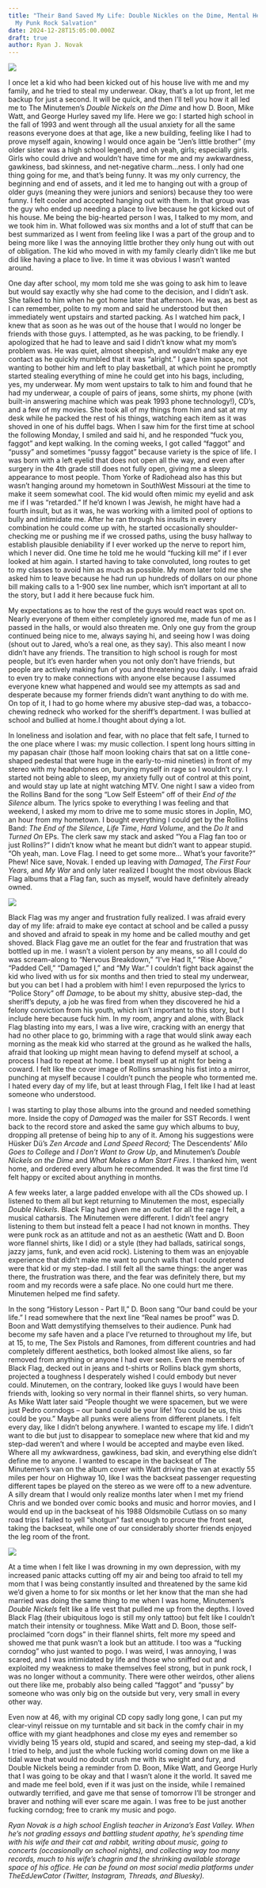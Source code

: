 ```yaml
---
title: "Their Band Saved My Life: Double Nickles on the Dime, Mental Health, and
  My Punk Rock Salvation"
date: 2024-12-28T15:05:00.000Z
draft: true
author: Ryan J. Novak
---
```

![](/images/upload/img_5918-1-.jpeg)

I once let a kid who had been kicked out of his house live with me and my family, and he tried to steal my underwear. Okay, that’s a lot up front, let me backup for just a second. It will be quick, and then I’ll tell you how it all led me to The Minutemen’s *Double Nickels on the Dime* and how D. Boon, Mike Watt, and George Hurley saved my life. Here we go: I started high school in the fall of 1993 and went through all the usual anxiety for all the same reasons everyone does at that age, like a new building, feeling like I had to prove myself again, knowing I would once again be “Jen’s little brother” (my older sister was a high school legend), and oh yeah, girls; especially girls. Girls who could drive and wouldn’t have time for me and my awkwardness, gawkiness, bad skinness, and net-negative charm…ness. I only had one thing going for me, and that’s being funny. It was my only currency, the beginning and end of assets, and it led me to hanging out with a group of older guys (meaning they were juniors and seniors) because they too were funny. I felt cooler and accepted hanging out with them. In that group was the guy who ended up needing a place to live because he got kicked out of his house. Me being the big-hearted person I was, I talked to my mom, and we took him in. What followed was six months and a lot of stuff that can be best summarized as I went from feeling like I was a part of the group and to being more like I was the annoying little brother they only hung out with out of obligation. The kid who moved in with my family clearly didn’t like me but did like having a place to live. In time it was obvious I wasn’t wanted around. 

One day after school, my mom told me she was going to ask him to leave but would say exactly why she had come to the decision, and I didn’t ask. She talked to him when he got home later that afternoon. He was, as best as I can remember, polite to my mom and said he understood but then immediately went upstairs and started packing. As I watched him pack, I knew that as soon as he was out of the house that I would no longer be friends with those guys. I attempted, as he was packing, to be friendly. I apologized that he had to leave and said I didn’t know what my mom’s problem was. He was quiet, almost sheepish, and wouldn’t make any eye contact as he quickly mumbled that it was “alright.” I gave him space, not wanting to bother him and left to play basketball, at which point he promptly started stealing everything of mine he could get into his bags, including, yes, my underwear. My mom went upstairs to talk to him and found that he had my underwear, a couple of pairs of jeans, some shirts, my phone (with built-in answering machine which was peak 1993 phone technology!), CD’s, and a few of my movies. She took all of my things from him and sat at my desk while he packed the rest of his things, watching each item as it was shoved in one of his duffel bags. When I saw him for the first time at school the following Monday, I smiled and said hi, and he responded “fuck you, faggot” and kept walking. In the coming weeks, I got called “faggot” and “pussy” and sometimes “pussy faggot” because variety is the spice of life. I was born with a left eyelid that does not open all the way, and even after surgery in the 4th grade still does not fully open, giving me a sleepy appearance to most people. Thom Yorke of Radiohead also has this but wasn’t hanging around my hometown in SouthWest Missouri at the time to make it seem somewhat cool. The kid would often mimic my eyelid and ask me if I was “retarded.” If he’d known I was Jewish, he might have had a fourth insult, but as it was, he was working with a limited pool of options to bully and intimidate me. After he ran through his insults in every combination he could come up with, he started occasionally shoulder-checking me or pushing me if we crossed paths, using the busy hallway to establish plausible deniability if I ever worked up the nerve to report him, which I never did. One time he told me he would “fucking kill me” if I ever looked at him again. I started having to take convoluted, long routes to get to my classes to avoid him as much as possible. My mom later told me she asked him to leave because he had run up hundreds of dollars on our phone bill making calls to a 1-900 sex line number, which isn’t important at all to the story, but I add it here because fuck him. 

My expectations as to how the rest of the guys would react was spot on. Nearly everyone of them either completely ignored me, made fun of me as I passed in the halls, or would also threaten me. Only one guy from the group continued being nice to me, always saying hi, and seeing how I was doing (shout out to Jared, who’s a real one, as they say). This also meant I now didn’t have any friends. The transition to high school is rough for most people, but it’s even harder when you not only don’t have friends, but people are actively making fun of you and threatening you daily. I was afraid to even try to make connections with anyone else because I assumed everyone knew what happened and would see my attempts as sad and desperate because my former friends didn’t want anything to do with me. On top of it, I had to go home where my abusive step-dad was, a tobacco-chewing redneck who worked for the sheriff’s department. I was bullied at school and bullied at home.I thought about dying a lot. 

In loneliness and isolation and fear, with no place that felt safe, I turned to the one place where I was: my music collection. I spent long hours sitting in my papasan chair (those half moon looking chairs that sat on a little cone-shaped pedestal that were huge in the early-to-mid nineties) in front of my stereo with my headphones on, burying myself in rage so I wouldn’t cry. I started not being able to sleep, my anxiety fully out of control at this point, and would stay up late at night watching MTV. One night I saw a video from the Rollins Band for the song “Low Self Esteem” off of their *End of the Silence* album. The lyrics spoke to everything I was feeling and that weekend, I asked my mom to drive me to some music stores in Joplin, MO, an hour from my hometown. I bought everything I could get by the Rollins Band: *The End of the Silence*, *Life Time*, *Hard Volume*, and the *Do It* and *Turned On* EPs. The clerk saw my stack and asked “You a Flag fan too or just Rollins?” I didn’t know what he meant but didn’t want to appear stupid. “Oh yeah, man. Love Flag. I need to get some more… What’s your favorite?” Phew! Nice save, Novak. I ended up leaving with *Damaged*, T*he First Four Years,* and *My War* and only later realized I bought the most obvious Black Flag albums that a Flag fan, such as myself, would have definitely already owned.

![](/images/upload/img_8695-1-.jpeg)

Black Flag was my anger and frustration fully realized. I was afraid every day of my life: afraid to make eye contact at school and be called a pussy and shoved and afraid to speak in my home and be called mouthy and get shoved. Black Flag gave me an outlet for the fear and frustration that was bottled up in me. I wasn’t a violent person by any means, so all I could do was scream-along to “Nervous Breakdown,” “I’ve Had It,” “Rise Above,” “Padded Cell,” “Damaged I,” and “My War.” I couldn’t fight back against the kid who lived with us for six months and then tried to steal my underwear, but you can bet I had a problem with him! I even repurposed the lyrics to “Police Story” off *Damage*, to be about my shitty, abusive step-dad, the sheriff’s deputy, a job he was fired from when they discovered he hid a felony conviction from his youth, which isn’t important to this story, but I include here because fuck him. In my room, angry and alone, with Black Flag blasting into my ears, I was a live wire, cracking with an energy that had no other place to go, brimming with a rage that would slink away each morning as the meak kid who starred at the ground as he walked the halls, afraid that looking up might mean having to defend myself at school, a process I had to repeat at home. I beat myself up at night for being a coward. I felt like the cover image of Rollins smashing his fist into a mirror, punching at myself because I couldn’t punch the people who tormented me. I hated every day of my life, but at least through Flag, I felt like I had at least someone who understood. 

I was starting to play those albums into the ground and needed something more. Inside the copy of *Damaged* was the mailer for SST Records. I went back to the record store and asked the same guy which albums to buy, dropping all pretense of being hip to any of it. Among his suggestions were Hüsker Dü’s *Zen Arcade* and *Land Speed Record;* The Descendents’ *Milo Goes to College* and *I Don’t Want to Grow Up*, and Minutemen’s *Double Nickels on the Dime* and *What Makes a Man Start Fires*. I thanked him, went home, and ordered every album he recommended. It was the first time I’d felt happy or excited about anything in months. 

A few weeks later, a large padded envelope with all the CDs showed up. I listened to them all but kept returning to Minutemen the most, especially *Double Nickels*. Black Flag had given me an outlet for all the rage I felt, a musical catharsis. The Minutemen were different. I didn’t feel angry listening to them but instead felt a peace I had not known in months. They were punk rock as an attitude and not as an aesthetic (Watt and D. Boon wore flannel shirts, like I did) or a style (they had ballads, satirical songs, jazzy jams, funk, and even acid rock). Listening to them was an enjoyable experience that didn’t make me want to punch walls that I could pretend were that kid or my step-dad. I still felt all the same things: the anger was there, the frustration was there, and the fear was definitely there, but my room and my records were a safe place. No one could hurt me there. Minutemen helped me find safety. 

In the song “History Lesson - Part II,” D. Boon sang “Our band could be your life.” I read somewhere that the next line “Real names be proof” was D. Boon and Watt demystifying themselves to their audience. Punk had become my safe haven and a place I’ve returned to throughout my life, but at 15, to me, The Sex Pistols and Ramones, from different countries and had completely different aesthetics, both looked almost like aliens, so far removed from anything or anyone I had ever seen. Even the members of Black Flag, decked out in jeans and t-shirts or Rollins black gym shorts, projected a toughness I desperately wished I could embody but never could. Minutemen, on the contrary, looked like guys I would have been friends with, looking so very normal in their flannel shirts, so very human. As Mike Watt later said “People thought we were spacemen, but we were just Pedro corndogs – our band could be your life! You could be us, this could be you.” Maybe all punks were aliens from different planets. I felt every day, like I didn’t belong anywhere. I wanted to escape my life. I didn’t want to die but just to disappear to someplace new where that kid and my step-dad weren’t and where I would be accepted and maybe even liked. Where all my awkwardness, gawkiness, bad skin, and everything else didn’t define me to anyone. I wanted to escape in the backseat of The Minutemen’s van on the album cover with Watt driving the van at exactly 55 miles per hour on Highway 10, like I was the backseat passenger requesting different tapes be played on the stereo as we were off to a new adventure. A silly dream that I would only realize months later when I met my friend Chris and we bonded over comic books and music and horror movies, and I would end up in the backseat of his 1988 Oldsmobile Cutlass on so many road trips I failed to yell “shotgun” fast enough to procure the front seat, taking the backseat, while one of our considerably shorter friends enjoyed the leg room of the front. 

![](/images/upload/img_8692.jpeg)

At a time when I felt like I was drowning in my own depression, with my increased panic attacks cutting off my air and being too afraid to tell my mom that I was being constantly insulted and threatened by the same kid we’d given a home to for six months or let her know that the man she had married was doing the same thing to me when I was home, Minutemen’s *Double Nickels* felt like a life vest that pulled me up from the depths. I loved Black Flag (their ubiquitous logo is still my only tattoo) but felt like I couldn’t match their intensity or toughness. Mike Watt and D. Boon, those self-proclaimed “corn dogs” in their flannel shirts, felt more my speed and showed me that punk wasn’t a look but an attitude. I too was a “fucking corndog” who just wanted to pogo. I was weird, I was annoying, I was scared, and I was intimidated by life and those who sniffed out and exploited my weakness to make themselves feel strong, but in punk rock, I was no longer without a community. There were other weirdos, other aliens out there like me, probably also being called “faggot” and “pussy” by someone who was only big on the outside but very, very small in every other way. 

Even now at 46, with my original CD copy sadly long gone, I can put my clear-vinyl reissue on my turntable and sit back in the comfy chair in my office with my giant headphones and close my eyes and remember so vividly being 15 years old, stupid and scared, and seeing my step-dad, a kid I tried to help, and just the whole fucking world coming down on me like a tidal wave that would no doubt crush me with its weight and fury, and Double Nickels being a reminder from D. Boon, Mike Watt, and George Hurly that I was going to be okay and that I wasn’t alone it the world. It saved me and made me feel bold, even if it was just on the inside, while I remained outwardly terrified, and gave me that sense of tomorrow I’ll be stronger and braver and nothing will ever scare me again. I was free to be just another fucking corndog; free to crank my music and pogo.

*Ryan Novak is a high school English teacher in Arizona’s East Valley. When he’s not grading essays and battling student apathy, he’s spending time with his wife and their cat and rabbit, writing about music, going to concerts (occasionally on school nights), and collecting way too many records, much to his wife’s chagrin and the shrinking available storage space of his office. He can be found on most social media platforms under TheEdJewCator (Twitter, Instagram, Threads, and Bluesky).*
